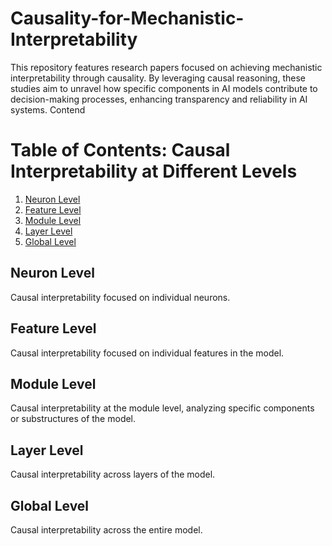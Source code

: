 # Causality-for-Mechanistic-Interpretability
This repository features research papers focused on achieving mechanistic interpretability through causality. By leveraging causal reasoning, these studies aim to unravel how specific components in AI models contribute to decision-making processes, enhancing transparency and reliability in AI systems.
Contend

# Table of Contents: Causal Interpretability at Different Levels

1. [Neuron Level](#neuron-level)
2. [Feature Level](#feature-level)
3. [Module Level](#module-level)
4. [Layer Level](#layer-level)
5. [Global Level](#global-level)

## Neuron Level
Causal interpretability focused on individual neurons.

## Feature Level
Causal interpretability focused on individual features in the model.

## Module Level
Causal interpretability at the module level, analyzing specific components or substructures of the model.

## Layer Level
Causal interpretability across layers of the model.

## Global Level
Causal interpretability across the entire model.

